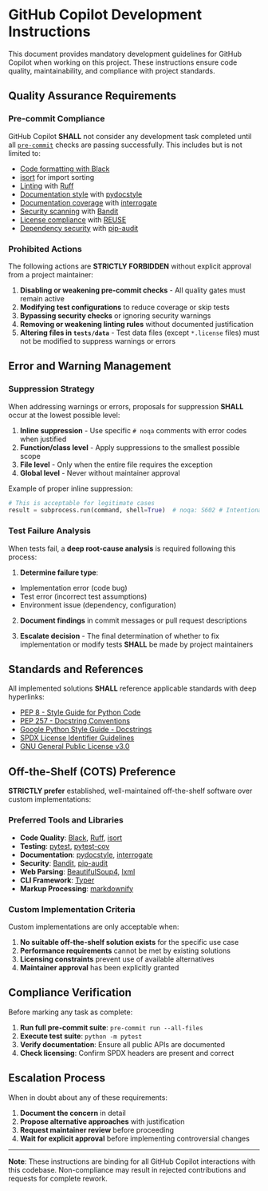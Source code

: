 <!--
Copyright (C) 2025 Torsten Knodt and contributors
GNU General Public License
SPDX-License-Identifier: GPL-3.0-or-later
-->

# GitHub Copilot Development Instructions

This document provides mandatory development guidelines for GitHub Copilot when working on this project. These instructions ensure code quality, maintainability, and compliance with project standards.

## Quality Assurance Requirements

### Pre-commit Compliance

GitHub Copilot **SHALL** not consider any development task completed until all [`pre-commit`](https://pre-commit.com/) checks are passing successfully. This includes but is not limited to:

- [Code formatting with Black](https://black.readthedocs.io/)
- [isort](https://pycqa.github.io/isort/) for import sorting
- [Linting](https://docs.astral.sh/ruff/) with [Ruff](https://docs.astral.sh/ruff/)
- [Documentation style](http://www.pydocstyle.org/) with [pydocstyle](http://www.pydocstyle.org/)
- [Documentation coverage](https://interrogate.readthedocs.io/) with [interrogate](https://interrogate.readthedocs.io/)
- [Security scanning](https://bandit.readthedocs.io/) with [Bandit](https://bandit.readthedocs.io/)
- [License compliance](https://reuse.software/) with [REUSE](https://reuse.software/)
- [Dependency security](https://pypa.github.io/pip-audit/) with [pip-audit](https://pypa.github.io/pip-audit/)

### Prohibited Actions

The following actions are **STRICTLY FORBIDDEN** without explicit approval from a project maintainer:

1. **Disabling or weakening pre-commit checks** - All quality gates must remain active
2. **Modifying test configurations** to reduce coverage or skip tests
3. **Bypassing security checks** or ignoring security warnings
4. **Removing or weakening linting rules** without documented justification
5. **Altering files in `tests/data`** - Test data files (except `*.license` files) must not be modified to suppress warnings or errors

## Error and Warning Management

### Suppression Strategy

When addressing warnings or errors, proposals for suppression **SHALL** occur at the lowest possible level:

1. **Inline suppression** - Use specific `# noqa` comments with error codes when justified
2. **Function/class level** - Apply suppressions to the smallest possible scope
3. **File level** - Only when the entire file requires the exception
4. **Global level** - Never without maintainer approval

Example of proper inline suppression:

```python
# This is acceptable for legitimate cases
result = subprocess.run(command, shell=True)  # noqa: S602 # Intentional shell use for user input
```

### Test Failure Analysis

When tests fail, a **deep root-cause analysis** is required following this process:

1. **Determine failure type**:

  - Implementation error (code bug)
  - Test error (incorrect test assumptions)
  - Environment issue (dependency, configuration)

2. **Document findings** in commit messages or pull request descriptions

3. **Escalate decision** - The final determination of whether to fix implementation or modify tests **SHALL** be made by project maintainers

## Standards and References

All implemented solutions **SHALL** reference applicable standards with deep hyperlinks:

- [PEP 8 - Style Guide for Python Code](https://peps.python.org/pep-0008/)
- [PEP 257 - Docstring Conventions](https://peps.python.org/pep-0257/)
- [Google Python Style Guide - Docstrings](https://google.github.io/styleguide/pyguide.html#38-comments-and-docstrings)
- [SPDX License Identifier Guidelines](https://spdx.github.io/spdx-spec/v2.3/SPDX-license-identifier/)
- [GNU General Public License v3.0](https://www.gnu.org/licenses/gpl-3.0.en.html)

## Off-the-Shelf (COTS) Preference

**STRICTLY prefer** established, well-maintained off-the-shelf software over custom implementations:

### Preferred Tools and Libraries

- **Code Quality**: [Black](https://black.readthedocs.io/), [Ruff](https://docs.astral.sh/ruff/), [isort](https://pycqa.github.io/isort/)
- **Testing**: [pytest](https://docs.pytest.org/), [pytest-cov](https://pytest-cov.readthedocs.io/)
- **Documentation**: [pydocstyle](http://www.pydocstyle.org/), [interrogate](https://interrogate.readthedocs.io/)
- **Security**: [Bandit](https://bandit.readthedocs.io/), [pip-audit](https://pypa.github.io/pip-audit/)
- **Web Parsing**: [BeautifulSoup4](https://www.crummy.com/software/BeautifulSoup/), [lxml](https://lxml.de/)
- **CLI Framework**: [Typer](https://typer.tiangolo.com/)
- **Markup Processing**: [markdownify](https://pypi.org/project/markdownify/)

### Custom Implementation Criteria

Custom implementations are only acceptable when:

1. **No suitable off-the-shelf solution exists** for the specific use case
2. **Performance requirements** cannot be met by existing solutions
3. **Licensing constraints** prevent use of available alternatives
4. **Maintainer approval** has been explicitly granted

## Compliance Verification

Before marking any task as complete:

1. **Run full pre-commit suite**: `pre-commit run --all-files`
2. **Execute test suite**: `python -m pytest`
3. **Verify documentation**: Ensure all public APIs are documented
4. **Check licensing**: Confirm SPDX headers are present and correct

## Escalation Process

When in doubt about any of these requirements:

1. **Document the concern** in detail
2. **Propose alternative approaches** with justification
3. **Request maintainer review** before proceeding
4. **Wait for explicit approval** before implementing controversial changes

______________________________________________________________________

**Note**: These instructions are binding for all GitHub Copilot interactions with this codebase. Non-compliance may result in rejected contributions and requests for complete rework.
